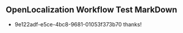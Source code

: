 ## OpenLocalization Workflow Test MarkDown
* 9e122adf-e5ce-4bc8-9681-01053f373b70 
thanks!<!--HONumber=Mar16_HO4-->
